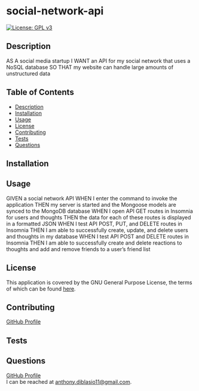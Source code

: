 # social-network-api
[![License: GPL v3](https://img.shields.io/badge/License-GPLv3-blue.svg)](https://www.gnu.org/licenses/gpl-3.0)

## Description
AS A social media startup
I WANT an API for my social network that uses a NoSQL database
SO THAT my website can handle large amounts of unstructured data
## Table of Contents
* [Description](#description)
* [Installation](#installation)
* [Usage](#usage)
* [License](#license)
* [Contributing](#contributing)
* [Tests](#tests)
* [Questions](#questions)
## Installation

## Usage
GIVEN a social network API
WHEN I enter the command to invoke the application
THEN my server is started and the Mongoose models are synced to the MongoDB database
WHEN I open API GET routes in Insomnia for users and thoughts
THEN the data for each of these routes is displayed in a formatted JSON
WHEN I test API POST, PUT, and DELETE routes in Insomnia
THEN I am able to successfully create, update, and delete users and thoughts in my database
WHEN I test API POST and DELETE routes in Insomnia
THEN I am able to successfully create and delete reactions to thoughts and add and remove friends to a user’s friend list
## License

This application is covered by the GNU General Purpose License, the terms of which can be found [here](https://www.gnu.org/licenses/gpl-3.0.en.html).
    
## Contributing
[GitHub Profile](https://github.com/anthonydiblasio/)
## Tests

## Questions
[GitHub Profile](https://github.com/anthonydiblasio/)  
I can be reached at anthony.diblasio11@gmail.com.
